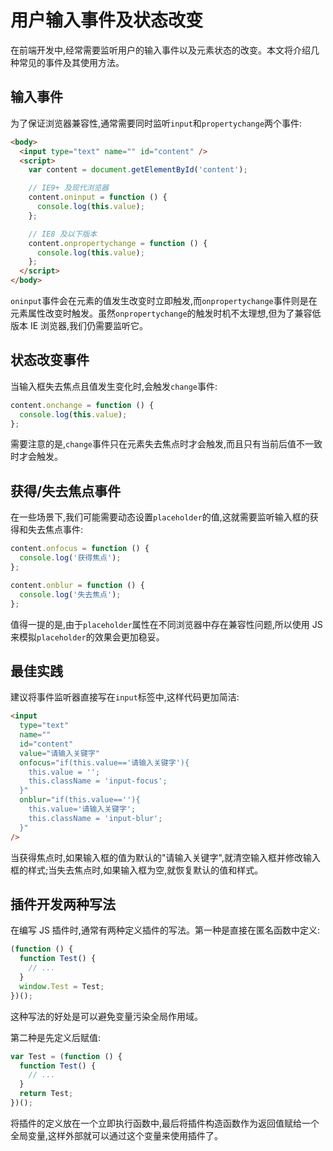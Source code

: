 # 用户输入事件及状态改变

在前端开发中,经常需要监听用户的输入事件以及元素状态的改变。本文将介绍几种常见的事件及其使用方法。

## 输入事件

为了保证浏览器兼容性,通常需要同时监听`input`和`propertychange`两个事件:

```html
<body>
  <input type="text" name="" id="content" />
  <script>
    var content = document.getElementById('content');

    // IE9+ 及现代浏览器
    content.oninput = function () {
      console.log(this.value);
    };

    // IE8 及以下版本
    content.onpropertychange = function () {
      console.log(this.value);
    };
  </script>
</body>
```

`oninput`事件会在元素的值发生改变时立即触发,而`onpropertychange`事件则是在元素属性改变时触发。虽然`onpropertychange`的触发时机不太理想,但为了兼容低版本 IE 浏览器,我们仍需要监听它。

## 状态改变事件

当输入框失去焦点且值发生变化时,会触发`change`事件:

```javascript
content.onchange = function () {
  console.log(this.value);
};
```

需要注意的是,`change`事件只在元素失去焦点时才会触发,而且只有当前后值不一致时才会触发。

## 获得/失去焦点事件

在一些场景下,我们可能需要动态设置`placeholder`的值,这就需要监听输入框的获得和失去焦点事件:

```javascript
content.onfocus = function () {
  console.log('获得焦点');
};

content.onblur = function () {
  console.log('失去焦点');
};
```

值得一提的是,由于`placeholder`属性在不同浏览器中存在兼容性问题,所以使用 JS 来模拟`placeholder`的效果会更加稳妥。

## 最佳实践

建议将事件监听器直接写在`input`标签中,这样代码更加简洁:

```html
<input
  type="text"
  name=""
  id="content"
  value="请输入关键字"
  onfocus="if(this.value=='请输入关键字'){
    this.value = '';
    this.className = 'input-focus';
  }"
  onblur="if(this.value==''){
    this.value='请输入关键字';
    this.className = 'input-blur'; 
  }"
/>
```

当获得焦点时,如果输入框的值为默认的"请输入关键字",就清空输入框并修改输入框的样式;当失去焦点时,如果输入框为空,就恢复默认的值和样式。

## 插件开发两种写法

在编写 JS 插件时,通常有两种定义插件的写法。第一种是直接在匿名函数中定义:

```javascript
(function () {
  function Test() {
    // ...
  }
  window.Test = Test;
})();
```

这种写法的好处是可以避免变量污染全局作用域。

第二种是先定义后赋值:

```javascript
var Test = (function () {
  function Test() {
    // ...
  }
  return Test;
})();
```

将插件的定义放在一个立即执行函数中,最后将插件构造函数作为返回值赋给一个全局变量,这样外部就可以通过这个变量来使用插件了。
